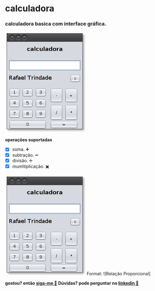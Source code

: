 # calculadora
### calculadora basica com interface gráfica.

![print 01: :camera:](/src/img/img1.png)

**operações suportadas**

- [x] soma. :heavy_plus_sign:
- [x] subtração. :heavy_minus_sign:
- [x] divisão. :heavy_division_sign:
- [x] mumltiplicação. :heavy_multiplication_x:

![print 02: :camera:](/src/img/img1.png)
Format: ![Relação Proporcional]

**gostou? então [siga-me :eyes:](http://github.com/rafatrinity)**
**Dúvidas? pode perguntar no [linkedin :speech_balloon:](https://linkedin.com/rafatrinity)**